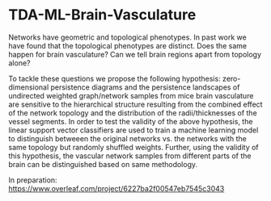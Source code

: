 # TDA-ML-Brain-Vasculature

Networks have geometric and topological phenotypes. In past work we have found that the topological phenotypes are distinct. Does the same happen for brain vasculature? Can we tell brain regions apart from topology alone?

To tackle these questions we propose the following hypothesis: zero-dimensional persistence diagrams and the persistence landscapes of undirected weighted graph/network samples from mice brain vasculature are sensitive to the hierarchical structure resulting from the combined effect of the network topology and the distribution of the radii/thicknesses of the vessel segments. In order to test the validity of the above hypothesis, the linear support vector classifiers are used to train a machine learning model to distinguish betweeen the original networks vs. the networks with the same topology but randomly shuffled weights. Further, using the validity of this hypothesis, the vascular network samples from different parts of the brain can be distinguished based on same methodology.

In preparation: https://www.overleaf.com/project/6227ba2f00547eb7545c3043
